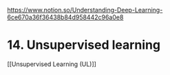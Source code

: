 
https://www.notion.so/Understanding-Deep-Learning-6ce670a36f36438b84d958442c96a0e8

# 14. Unsupervised learning

[[Unsupervised Learning (UL)]]

